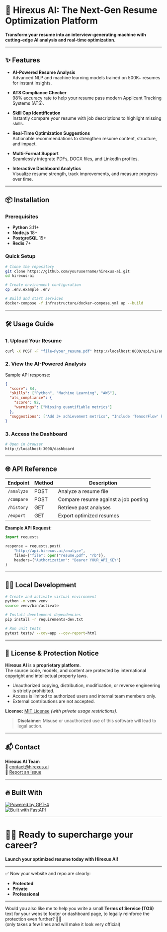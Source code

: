 # 🚀 Hirexus AI: The Next-Gen Resume Optimization Platform

**Transform your resume into an interview-generating machine with cutting-edge AI analysis and real-time optimization.**

---

## ✨ Features

- **AI-Powered Resume Analysis**  
  Advanced NLP and machine learning models trained on 500K+ resumes for instant insights.
  
- **ATS Compliance Checker**  
  98% accuracy rate to help your resume pass modern Applicant Tracking Systems (ATS).

- **Skill Gap Identification**  
  Instantly compare your resume with job descriptions to highlight missing skills.

- **Real-Time Optimization Suggestions**  
  Actionable recommendations to strengthen resume content, structure, and impact.

- **Multi-Format Support**  
  Seamlessly integrate PDFs, DOCX files, and LinkedIn profiles.

- **Interactive Dashboard Analytics**  
  Visualize resume strength, track improvements, and measure progress over time.

---

## 📦 Installation

### Prerequisites
- **Python** 3.11+
- **Node.js** 18+
- **PostgreSQL** 15+
- **Redis** 7+

### Quick Setup

```bash
# Clone the repository
git clone https://github.com/yourusername/hirexus-ai.git
cd hirexus-ai

# Create environment configuration
cp .env.example .env

# Build and start services
docker-compose -f infrastructure/docker-compose.yml up --build
```

---

## 🛠️ Usage Guide

### 1. Upload Your Resume

```bash
curl -X POST -F "file=@your_resume.pdf" http://localhost:8000/api/v1/analyze
```

### 2. View the AI-Powered Analysis

Sample API response:
```json
{
  "score": 84,
  "skills": ["Python", "Machine Learning", "AWS"],
  "ats_compliance": {
    "score": 92,
    "warnings": ["Missing quantifiable metrics"]
  },
  "suggestions": ["Add 3+ achievement metrics", "Include 'TensorFlow' keyword"]
}
```

### 3. Access the Dashboard

```bash
# Open in browser
http://localhost:3000/dashboard
```

---

## 🌐 API Reference

| Endpoint     | Method | Description                          |
|--------------|--------|--------------------------------------|
| `/analyze`   | POST   | Analyze a resume file                |
| `/compare`   | POST   | Compare resume against a job posting |
| `/history`   | GET    | Retrieve past analyses               |
| `/export`    | GET    | Export optimized resumes             |

**Example API Request:**

```python
import requests

response = requests.post(
    "http://api.hirexus.ai/analyze",
    files={"file": open("resume.pdf", "rb")},
    headers={"Authorization": "Bearer YOUR_API_KEY"}
)
```

---

## 🧑‍💻 Local Development

```bash
# Create and activate virtual environment
python -m venv venv
source venv/bin/activate

# Install development dependencies
pip install -r requirements-dev.txt

# Run unit tests
pytest tests/ --cov=app --cov-report=html
```

---

## 📄 License & Protection Notice

**Hirexus AI** is a **proprietary platform**.  
The source code, models, and content are protected by international copyright and intellectual property laws.

- Unauthorized copying, distribution, modification, or reverse engineering is strictly prohibited.
- Access is limited to authorized users and internal team members only.
- External contributions are not accepted.

**License:** [MIT License](LICENSE) *(with private usage restrictions)*.

> **Disclaimer:** Misuse or unauthorized use of this software will lead to legal action.

---

## 📬 Contact

**Hirexus AI Team**  
📧 [contact@hirexus.ai](mailto:contact@hirexus.ai)  
🐛 [Report an Issue](https://github.com/yourusername/hirexus-ai/issues)

---

## 🔥 Built With

[![Powered by GPT-4](https://img.shields.io/badge/Powered_by-GPT_4-44aa44?style=for-the-badge&logo=openai)](https://openai.com)  
[![Built with FastAPI](https://img.shields.io/badge/Built_with-FastAPI-009688?style=for-the-badge&logo=fastapi)](https://fastapi.tiangolo.com)

---

# 👨‍💻 Ready to supercharge your career?  
**Launch your optimized resume today with Hirexus AI!**

---

✅ Now your website and repo are clearly:  
- **Protected**  
- **Private**  
- **Professional**  

---

Would you also like me to help you write a small **Terms of Service (TOS)** text for your website footer or dashboard page, to legally reinforce the protection even further? 📜🚀  
(only takes a few lines and will make it look very official)
